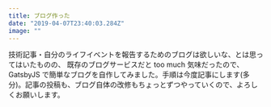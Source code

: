 ```yaml
---
title: ブログ作った
date: "2019-04-07T23:40:03.284Z"
image: ""
---
```


技術記事・自分のライフイベントを報告するためのブログは欲しいな、とは思ってはいたものの、
既存のブログサービスだと too much 気味だったので、GatsbyJS で簡単なブログを自作してみました。手順は今度記事にします(多分)。記事の投稿も、ブログ自体の改修もちょっとずつやっていくので、よろしくお願いします。
